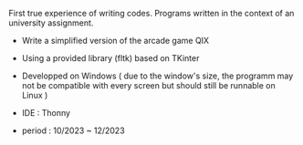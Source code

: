 First true experience of writing codes.
Programs written in the context of an university assignment.

- Write a simplified version of the arcade game QIX
- Using a provided library (fltk) based on TKinter

- Developped on Windows ( due to the window's size, the programm may not be compatible with every screen but should still be runnable on Linux )
- IDE : Thonny
- period : 10/2023 ~ 12/2023
